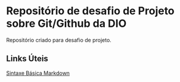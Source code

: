# Repositório de desafio de Projeto sobre Git/Github da DIO
Repositório criado para desafio de projeto.

## Links Úteis
[Sintaxe Básica Markdown](https://www.markdownguide.org/basic-syntax/)
